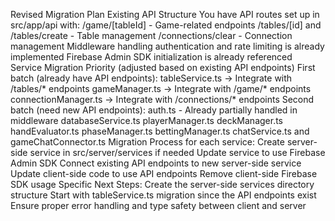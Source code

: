 Revised Migration Plan
Existing API Structure
You have API routes set up in src/app/api with:
/game/[tableId] - Game-related endpoints
/tables/[id] and /tables/create - Table management
/connections/clear - Connection management
Middleware handling authentication and rate limiting is already implemented
Firebase Admin SDK initialization is already referenced
Service Migration Priority (adjusted based on existing API endpoints)
First batch (already have API endpoints):
tableService.ts → Integrate with /tables/* endpoints
gameManager.ts → Integrate with /game/* endpoints
connectionManager.ts → Integrate with /connections/* endpoints
Second batch (need new API endpoints):
auth.ts - Already partially handled in middleware
databaseService.ts
playerManager.ts
deckManager.ts
handEvaluator.ts
phaseManager.ts
bettingManager.ts
chatService.ts and gameChatConnector.ts
Migration Process for each service:
Create server-side service in src/server/services if needed
Update service to use Firebase Admin SDK
Connect existing API endpoints to new server-side service
Update client-side code to use API endpoints
Remove client-side Firebase SDK usage
Specific Next Steps:
Create the server-side services directory structure
Start with tableService.ts migration since the API endpoints exist
Ensure proper error handling and type safety between client and server